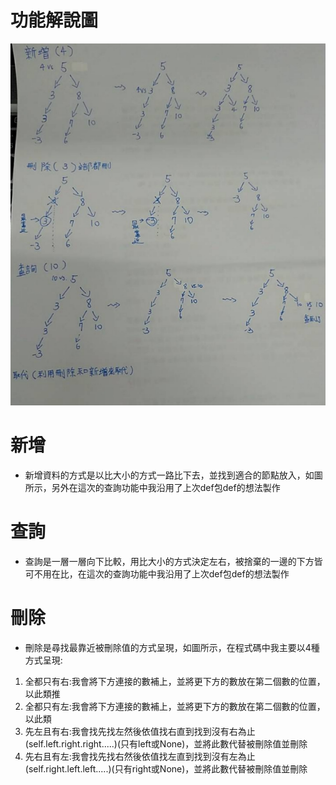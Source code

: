# 功能解說圖
![image](https://github.com/yang-yoa-ying/06170104/blob/master/HW2picture/1574428407960.jpg)
# 新增
* 新增資料的方式是以比大小的方式一路比下去，並找到適合的節點放入，如圖所示，另外在這次的查詢功能中我沿用了上次def包def的想法製作
# 查詢
* 查詢是一層一層向下比較，用比大小的方式決定左右，被捨棄的一邊的下方皆可不用在比，在這次的查詢功能中我沿用了上次def包def的想法製作
# 刪除
* 刪除是尋找最靠近被刪除值的方式呈現，如圖所示，在程式碼中我主要以4種方式呈現:
1. 全都只有右:我會將下方連接的數補上，並將更下方的數放在第二個數的位置，以此類推
2. 全都只有左:我會將下方連接的數補上，並將更下方的數放在第二個數的位置，以此類
3. 先左且有右:我會找先找左然後依值找右直到找到沒有右為止(self.left.right.right.....)(只有left或None)，並將此數代替被刪除值並刪除
4. 先右且有左:我會找先找右然後依值找左直到找到沒有左為止(self.right.left.left.....)(只有right或None)，並將此數代替被刪除值並刪除
